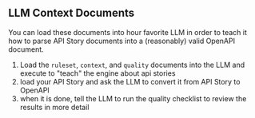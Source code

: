 ## LLM Context Documents

You can load these documents into hour favorite LLM in order to teach it how to parse API Story documents into a (reasonably) valid OpenAPI document.

1. Load the `ruleset`, `context`, and `quality` documents into the LLM and execute to "teach" the engine about api stories
2. load your API Story and ask the LLM to convert it from API Story to OpenAPI
3. when it is done, tell the LLM to run the quality checklist to review the results in more detail

